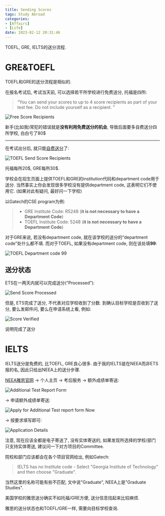```yaml
---
title: Sending Scores
tags: Study Abroad
categories: 
- [Affairs]
- [Life]
date: 2023-02-12 20:31:46
---
```





TOEFL, GRE, IELTS的送分流程.

<!--more-->

# GRE&TOEFL

TOEFL和GRE的送分流程是相似的.

在报名考试后, 考试当天前, 可以选择若干所学校进行免费送分, 托福是四所:

> “You can send your scores to up to 4 score recipients as part of your test fee. Do not include yourself as a recipient. ”

![Free Score Recipients](https://seec2-lyk.oss-cn-shanghai.aliyuncs.com/Hexo/Study%20Abroad/Sending%20Scores/Free%20Score%20Recipients.png)

新手(比如我)常犯的错误就是**没有利用免费送分的机会**, 导致后面要多自费送分四所学校, 白白亏了80\$

---

在考试出分后, 就只能[自费送分](https://v2.ereg.ets.org/ereg/orderScoreReport)了:

![TOEFL Send Score Recipients](https://seec2-lyk.oss-cn-shanghai.aliyuncs.com/Hexo/Study%20Abroad/Sending%20Scores/TOEFL%20Send%20Score%20Recipients.png)

托福每所20\$, GRE每所30\$.

学校会在招生页面上提供TOEFL和GRE的institution代码和department code用于送分. 当然事实上你会发现很多学校没有提供department code, 这表明它们不使用它. (如果对此有疑问, 最好问一下学校)

以Gatech的CSE program为例:

> * GRE Institute Code: R5248 (**it is not necessary to have a Department Code**)
> * TOEFL Institute Code: 5248 (**it is not necessary to have a Department Code**)



对于GRE来说, 若没有department code, 就在该学校的送分的“department code”处什么都不填. 而对于TOEFL, 如果没有department code, 则在该处填**99**:

![TOEFL Department code 99](https://seec2-lyk.oss-cn-shanghai.aliyuncs.com/Hexo/Study%20Abroad/Sending%20Scores/TOEFL%20Department%20code%2099.png)

## 送分状态

ETS在一两天内就可以完成送分(“Processed”):

![Send Score Processed](https://seec2-lyk.oss-cn-shanghai.aliyuncs.com/Hexo/Study%20Abroad/Sending%20Scores/Send%20Score%20Processed.png)

但是, ETS完成了送分, 不代表对应学校收到了分数. 到确认目标学校是否收到了送分, 要么发邮件问, 要么在申请系统上看, 例如:

![Score Verified](https://seec2-lyk.oss-cn-shanghai.aliyuncs.com/Hexo/Study%20Abroad/Sending%20Scores/Score%20Verified.png)

说明完成了送分



# IELTS

IELTS送分是免费的, 比TOEFL, GRE良心很多. 由于我的IELTS是在NEEA而非ETS报的名, 因此只给出NEEA上的送分步骤.

[NEEA雅思官网](https://ielts.neea.edu.cn/homepage?QuVcIYRngAyv=1676203642769#) -> 个人主页 -> 考后服务 -> 额外成绩单寄送:

![Additional Test Report Form](https://seec2-lyk.oss-cn-shanghai.aliyuncs.com/Hexo/Study%20Abroad/Sending%20Scores/Additional%20Test%20Report%20Form.png)



-> 申请额外成绩单寄送:



![Apply for Additional Test report form Now](https://seec2-lyk.oss-cn-shanghai.aliyuncs.com/Hexo/Study%20Abroad/Sending%20Scores/Apply%20for%20Additional%20Test%20report%20form%20Now.png)



-> 按要求填写即可:

![Application Details](https://seec2-lyk.oss-cn-shanghai.aliyuncs.com/Hexo/Study%20Abroad/Sending%20Scores/Application%20Details.png)

注意, 现在应该全都是电子寄送了, 没有实体寄送的, 如果发现所选择的学校/部门只支持实体寄送, 建议问一下对方项目的Committee.

院校和部门应该都会在各个项目官网给出, 例如Gatech:

> IELTS has no Institute code - Select "Georgia Institute of Technology" and then choose "Graduate".

当然这里的名称可能有些不匹配, 文中说"Graduate", NEEA上是"Graduate Studies". 

美国学校的雅思送分确实不如托福/GRE方便, 送分信息找起来比较麻烦.



雅思的送分状态也和TOEFL/GRE一样, 需要向目标学校查询.
